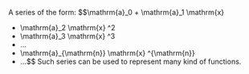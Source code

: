 A series of the form: $$\mathrm{a}_0 + \mathrm{a}_1 \mathrm{x} 
+ \mathrm{a}_2 \mathrm{x} ^2
+ \mathrm{a}_3 \mathrm{x} ^3
+ ...
+ \mathrm{a}_{\mathrm{n}} \mathrm{x} ^{\mathrm{n}}
+ ...$$ Such series can be used to represent many kind of functions.
